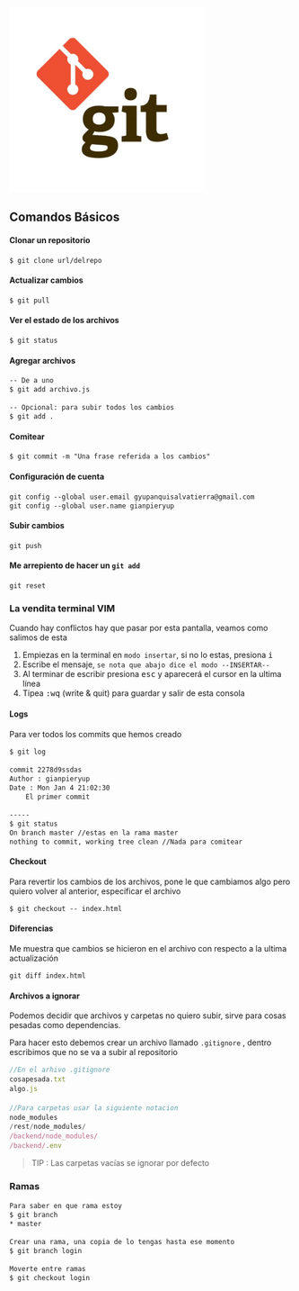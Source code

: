 <img src="gitlogo.jpg" alt="gitlogo" style="zoom:40%;" />

## Comandos Básicos

#### Clonar un repositorio

````shell
$ git clone url/delrepo
````

#### Actualizar cambios

````shell
$ git pull
````

#### Ver el estado de los archivos

````shell
$ git status
````

#### Agregar archivos

````shell
-- De a uno
$ git add archivo.js

-- Opcional: para subir todos los cambios
$ git add .
````

#### Comitear

````shell
$ git commit -m "Una frase referida a los cambios"
````

#### Configuración de cuenta

````shell
git config --global user.email gyupanquisalvatierra@gmail.com
git config --global user.name gianpieryup
````

#### Subir cambios

````shell
git push
````



####  Me arrepiento de hacer un `git add`

````shell
git reset
````



### La vendita terminal VIM

Cuando hay conflictos hay que pasar por esta pantalla, veamos como salimos de esta

1. Empiezas en la terminal en `modo insertar`, si no lo estas, presiona <kbd>i</kbd> 
2. Escribe el mensaje, `se nota que abajo dice el modo --INSERTAR--`
3. Al terminar de escribir presiona <kbd>esc</kbd> y aparecerá el cursor en la ultima línea
4. Tipea <kbd>:wq</kbd>   (write & quit) para guardar y salir de esta consola

#### Logs

Para ver todos los commits que hemos creado

````shell
$ git log

commit 2278d9ssdas
Author : gianpieryup
Date : Mon Jan 4 21:02:30
	El primer commit
	
-----
$ git status
On branch master //estas en la rama master
nothing to commit, working tree clean //Nada para comitear
````

#### Checkout

Para revertir los cambios de los archivos, pone le que cambiamos algo pero quiero volver al anterior, especificar el archivo

````shell
$ git checkout -- index.html
````

#### Diferencias

Me muestra que cambios se hicieron en el archivo con respecto a la ultima actualización

````shell
git diff index.html
````

#### Archivos a ignorar

Podemos decidir que archivos y carpetas no quiero subir, sirve para cosas pesadas como dependencias.

Para hacer esto debemos crear un archivo llamado `.gitignore` , dentro escribimos que no se va a subir al repositorio

````javascript
//En el arhivo .gitignore
cosapesada.txt
algo.js

//Para carpetas usar la siguiente notacion
node_modules
/rest/node_modules/
/backend/node_modules/
/backend/.env
````

> TIP : Las carpetas vacías se ignorar por defecto

### Ramas

````shell
Para saber en que rama estoy
$ git branch
* master

Crear una rama, una copia de lo tengas hasta ese momento
$ git branch login

Moverte entre ramas
$ git checkout login
````











